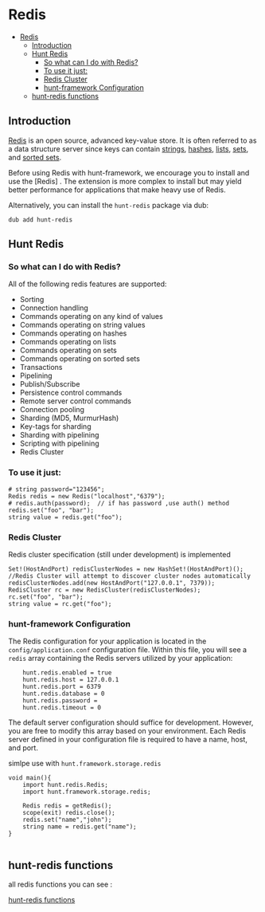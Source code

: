 # Redis

- [Redis](#redis)
  - [Introduction](#introduction)
  - [Hunt Redis](#hunt-redis)
    - [So what can I do with Redis?](#so-what-can-i-do-with-redis)
    - [To use it just:](#to-use-it-just)
    - [Redis Cluster](#redis-cluster)
    - [hunt-framework Configuration](#hunt-framework-configuration)
  - [hunt-redis functions](#hunt-redis-functions)

<a name="introduction"></a>
## Introduction

[Redis](https://redis.io) is an open source, advanced key-value store. It is often referred to as a data structure server since keys can contain [strings](https://redis.io/topics/data-types#strings), [hashes](https://redis.io/topics/data-types#hashes), [lists](https://redis.io/topics/data-types#lists), [sets](https://redis.io/topics/data-types#sets), and [sorted sets](https://redis.io/topics/data-types#sorted-sets).

Before using Redis with hunt-framework, we encourage you to install and use the [Redis] . The extension is more complex to install but may yield better performance for applications that make heavy use of Redis.

Alternatively, you can install the `hunt-redis` package via dub:

    dub add hunt-redis

<a name="Hunt Redis"></a>
## Hunt Redis

### So what can I do with Redis?

All of the following redis features are supported:

- Sorting
- Connection handling
- Commands operating on any kind of values
- Commands operating on string values
- Commands operating on hashes
- Commands operating on lists
- Commands operating on sets
- Commands operating on sorted sets
- Transactions
- Pipelining
- Publish/Subscribe
- Persistence control commands
- Remote server control commands
- Connection pooling
- Sharding (MD5, MurmurHash)
- Key-tags for sharding
- Sharding with pipelining
- Scripting with pipelining
- Redis Cluster

### To use it just:

```
# string password="123456";
Redis redis = new Redis("localhost","6379");
# redis.auth(password);  // if has password ,use auth() method
redis.set("foo", "bar");
string value = redis.get("foo");
```

###  Redis Cluster
Redis cluster specification (still under development) is implemented

```
Set!(HostAndPort) redisClusterNodes = new HashSet!(HostAndPort)();
//Redis Cluster will attempt to discover cluster nodes automatically
redisClusterNodes.add(new HostAndPort("127.0.0.1", 7379));
RedisCluster rc = new RedisCluster(redisClusterNodes);
rc.set("foo", "bar");
string value = rc.get("foo");
```

<a name="hunt-framework Configuration"></a>
### hunt-framework Configuration

The Redis configuration for your application is located in the `config/application.conf` configuration file. Within this file, you will see a `redis` array containing the Redis servers utilized by your application:

```
    hunt.redis.enabled = true
    hunt.redis.host = 127.0.0.1
    hunt.redis.port = 6379
    hunt.redis.database = 0
    hunt.redis.password = 
    hunt.redis.timeout = 0
```

The default server configuration should suffice for development. However, you are free to modify this array based on your environment. Each Redis server defined in your configuration file is required to have a name, host, and port.


    

simlpe use with `hunt.framework.storage.redis`

```
void main(){
    import hunt.redis.Redis;
    import hunt.framework.storage.redis;

    Redis redis = getRedis();
    scope(exit) redis.close();
    redis.set("name","john");
    string name = redis.get("name");
}


```


## hunt-redis functions
all redis functions you can see :

[hunt-redis functions](https://github.com/huntlabs/hunt-redis/blob/master/source/hunt/redis/Redis.d
)



